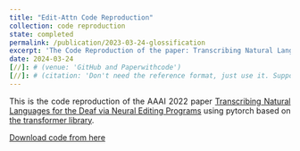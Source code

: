 ```yaml
---
title: "Edit-Attn Code Reproduction"
collection: code reproduction
state: completed
permalink: /publication/2023-03-24-glossification
excerpt: 'The Code Reproduction of the paper: Transcribing Natural Languages for the Deaf via Neural Editing Programs.'
date: 2024-03-24
[//]: # (venue: 'GitHub and Paperwithcode')
[//]: # (citation: 'Don't need the reference format, just use it. Support Open Source !')
---
```

<p style="text-align:justify; text-justify:inter-ideograph;">This is the code reproduction of the AAAI 2022 paper 
<a href="https://ojs.aaai.org/index.php/AAAI/article/view/21457" target="_blank">Transcribing Natural Languages for the Deaf via Neural Editing Programs</a> 
using pytorch based on <a href="https://github.com/tunz/transformer-pytorch" target="_blank">the transformer library</a>.</p>

[Download code from here](https://github.com/cai-jianfeng/glossification_editing_programs)
